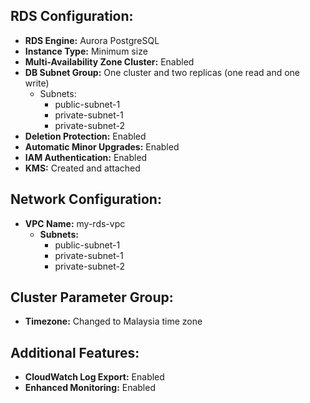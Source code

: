 ## RDS Configuration:
- **RDS Engine:** Aurora PostgreSQL
- **Instance Type:** Minimum size
- **Multi-Availability Zone Cluster:** Enabled
- **DB Subnet Group:** One cluster and two replicas (one read and one write)
  - Subnets:
    - public-subnet-1
    - private-subnet-1
    - private-subnet-2
- **Deletion Protection:** Enabled
- **Automatic Minor Upgrades:** Enabled
- **IAM Authentication:** Enabled
- **KMS:** Created and attached

## Network Configuration:
- **VPC Name:** my-rds-vpc
  - **Subnets:**
    - public-subnet-1
    - private-subnet-1
    - private-subnet-2

## Cluster Parameter Group:
- **Timezone:** Changed to Malaysia time zone

## Additional Features:
- **CloudWatch Log Export:** Enabled
- **Enhanced Monitoring:** Enabled
